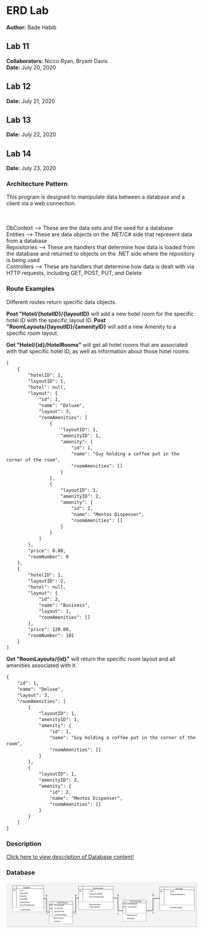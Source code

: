 # ERD Lab
**Author:** Bade Habib

## Lab 11
**Collaborators:** Nicco Ryan, Bryant Davis
<br />**Date:** July 20, 2020

## Lab 12
**Date:** July 21, 2020

## Lab 13
**Date:** July 22, 2020

## Lab 14
**Date:** July 23, 2020

### Architecture Pattern
This program is designed to manipulate data between a database and a client via a web connection.

<br /><br />DbContext --> These are the data sets and the seed for a database
<br />Entities --> These are data objects on the .NET/C# side that represent data from a database
<br />Repositories --> These are handlers that determine how data is loaded from the database and returned to objects on the .NET side where the repository is being used
<br />Controllers --> These are handlers that determine how data is dealt with via HTTP requests, including GET, POST, PUT, and Delete

### Route Examples
Different routes return specific data objects.

**Post "Hotel/{hotelID}/{layoutID}** will add a new hotel room for the specific hotel ID with the specific layout ID.
**Post "RoomLayouts/{layoutID}/{amenityID}** will add a new Amenity to a specific room layout.

**Get "Hotel/{id}/HotelRooms"** will get all hotel rooms that are associated with that specific hotel ID, as well as information about those hotel rooms.
```
[
    {
        "hotelID": 1,
        "layoutID": 1,
        "hotel": null,
        "layout": {
            "id": 1,
            "name": "Deluxe",
            "layout": 3,
            "roomAmenities": [
                {
                    "layoutID": 1,
                    "amenityID": 1,
                    "amenity": {
                        "id": 1,
                        "name": "Guy holding a coffee pot in the corner of the room",
                        "roomAmenities": []
                    }
                },
                {
                    "layoutID": 1,
                    "amenityID": 2,
                    "amenity": {
                        "id": 2,
                        "name": "Mentos Dispenser",
                        "roomAmenities": []
                    }
                }
            ]
        },
        "price": 0.00,
        "roomNumber": 0
    },
    {
        "hotelID": 1,
        "layoutID": 2,
        "hotel": null,
        "layout": {
            "id": 2,
            "name": "Business",
            "layout": 1,
            "roomAmenities": []
        },
        "price": 120.00,
        "roomNumber": 101
    }
]
```

**Get "RoomLayouts/{id}"** will return the specific room layout and all amenities associated with it.
```
{
    "id": 1,
    "name": "Deluxe",
    "layout": 3,
    "roomAmenities": [
        {
            "layoutID": 1,
            "amenityID": 1,
            "amenity": {
                "id": 1,
                "name": "Guy holding a coffee pot in the corner of the room",
                "roomAmenities": []
            }
        },
        {
            "layoutID": 1,
            "amenityID": 2,
            "amenity": {
                "id": 2,
                "name": "Mentos Dispenser",
                "roomAmenities": []
            }
        }
    ]
}
```

### Description
[Click here to view description of Database content!](https://github.com/JungDefiant/Async-Inn/blob/master/Lab11%20ERD%20Descriptions.pdf)

### Database
![Database depiction](https://github.com/JungDefiant/Async-Inn/blob/master/Lab11-Databases%20(1).png)
